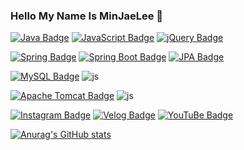 ### Hello My Name Is MinJaeLee 👋

<!--
**dlalswo656/dlalswo656** is a ✨ _special_ ✨ repository because its `README.md` (this file) appears on your GitHub profile.
Here are some ideas to get you started:

- 🔭 I’m currently working on ...
- 🌱 I’m currently learning ...
- 👯 I’m looking to collaborate on ...
- 🤔 I’m looking for help with ...
- 💬 Ask me about ...
- 📫 How to reach me: ...
- 😄 Pronouns: ...
- ⚡ Fun fact: ...
-->

[![Java Badge](https://img.shields.io/badge/Java-%23ED8B00.svg?style=flat&logo=java&logoColor=white)](https://www.java.com/) [![JavaScript Badge](https://img.shields.io/badge/JavaScript-%23F7DF1E.svg?style=flat&logo=javascript&logoColor=black)](https://developer.mozilla.org/en-US/docs/Web/JavaScript)
[![jQuery Badge](https://img.shields.io/badge/jQuery-%230769AD.svg?style=flat&logo=jquery&logoColor=white)](https://jquery.com/)

[![Spring Badge](https://img.shields.io/badge/Spring-%236DB33F.svg?style=flat&logo=spring&logoColor=white)](https://spring.io) [![Spring Boot Badge](https://img.shields.io/badge/Spring_Boot-%236DB33F.svg?style=flat&logo=spring-boot&logoColor=white)](https://spring.io/projects/spring-boot/) [![JPA Badge](https://img.shields.io/badge/JPA-%235B69D3.svg?style=flat&logo=jpa&logoColor=white)](https://jakarta.ee/specifications/persistence/)

[![MySQL Badge](https://img.shields.io/badge/MySQL-%234479A1.svg?style=flat&logo=mysql&logoColor=white)](https://www.mysql.com/) ![js](https://img.shields.io/badge/MariaDB-003545?style=flat&logo=mysql&logoColor=white)

[![Apache Tomcat Badge](https://img.shields.io/badge/Apache_Tomcat-%23F8DC75.svg?style=flat&logo=apache-tomcat&logoColor=black)](https://tomcat.apache.org/) ![js](https://img.shields.io/badge/Linux-FCC624?style=flat&logo=linux&logoColor=black)

[![Instagram Badge](https://img.shields.io/badge/Instagram-%23E4405F?style=flat&logo=instagram&logoColor=white)](https://www.instagram.com/m.j_2ee) [![Velog Badge](https://img.shields.io/badge/Velog-%2312100E.svg?style=flat&logo=velog&logoColor=white)](https://velog.io/@dlalswo656)
[![YouTuBe Badge](https://img.shields.io/badge/YouTuBe-%FF0000?style=flat&logo=youtube&logoColor=white)](https://www.youtube.com/@%EC%95%84%EB%AA%B0%EB%9E%91%ED%8B%B0)

[![Anurag's GitHub stats](https://github-readme-stats.vercel.app/api?username=dlalswo656)](https://github.com/anuraghazra/github-readme-stats)
